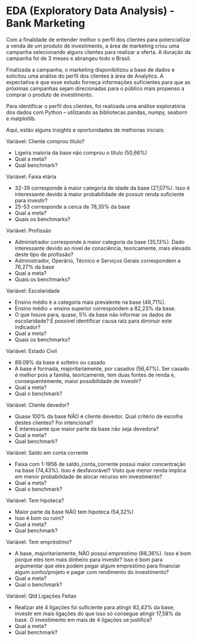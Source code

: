# EDA (Exploratory Data Analysis) - Bank Marketing

Com a finalidade de entender melhor o perfil dos clientes para potencializar a venda de um produto de investimento, a área de marketing criou uma campanha selecionando alguns clientes para realizar a oferta. A duração da campanha foi de 3 meses e abrangeu todo o Brasil. 

Finalizada a campanha, o marketing disponibilizou a base de dados e solicitou uma análise do perfil dos clientes à área de Analytics. A expectativa é que esse estudo forneça informações suficientes para que as próximas campanhas sejam direcionadas para o público mais propenso a comprar o produto de investimento.

Para identificar o perfil dos clientes, foi realizada uma análise exploratória dos dados com Python – utilizando as bibliotecas pandas, numpy, seaborn e matplotlib.

Aqui, estão alguns insights e oportunidades de melhorias iniciais:

Variável: Cliente comprou titulo?
- Ligeira maioria da base não comprou o título (50,66%)
- Qual a meta?
- Qual benchmark?

Variável: Faixa etária
- 32-39 corresponde à maior categoria de idade da base (27,07%). Isso é interessante devido à maior probabilidade de possuir renda suficiente para investir?
- 25-53 corresponde a cerca de 78,35% da base
- Qual a meta?
- Quais os benchmarks?

Variável: Profissão
- Administrador corresponde à maior categoria da base (35,13%). Dado interessante devido ao nivel de consciência, teoricamente, mais elevado deste tipo de profissão?
- Administrador, Operário, Técnico e Serviços Gerais correspondem a 76,27% da base
- Qual a meta?
- Quais os benchmarks?

Variável: Escolaridade
- Ensino médio é a categoria mais prevalente na base (48,71%).
- Ensino médio + ensino superior correspondem a 82,23% da base.
- O que houve para, quase, 5% da base não informar os dados de escolaridade? É possível identificar causa raíz para diminuir este indicador?
- Qual a meta?
- Quais os benchmarks?

Variável: Estado Civil
- 89.09% da base é solteiro ou casado
- A base é formada, majoritariamente, por casados (56,47%). Ser casado é melhor pois a familia, teoricamente, tem duas fontes de renda e, consequentemente, maior possibilidade de investir?
- Qual a meta?
- Qual o benchmark?

Variável: Cliente devedor?
- Quase 100% da base NÃO é cliente devedor. Qual critério de escolha destes clientes? Foi intencional?
- É interessante que maior parte da base não seja devedora?
- Qual a meta?
- Qual benchmark?

Variável: Saldo em conta corrente
- Faixa com 1-1956 de saldo_conta_corrente possui maior concentração na base (74,43%). Isso é desfavorável? Visto que menor renda implica em menor probabilidade de alocar recurso em investimento?
- Qual a meta?
- Qual o benchmark?

Variável: Tem hipoteca?
- Maior parte da base NÃO tem hipoteca (54,32%)
- Isso é bom ou ruim?
- Qual a meta?
- Qual benchmark?
  
Variável: Tem empréstimo?
- A base, majoritariamente, NÃO possui emprestimo (88,36%). Isso é bom porque eles tem mais dinheiro para investir? Isso é bom para argumentar que eles podem pegar algum emprestimo para financiar algum sonho/projeto e pagar com rendimento do investimento?
- Qual a meta?
- Qual o benchmark?
  
Variável: Qtd Ligações Feitas
- Realizar até 4 ligações foi suficiente para atingir 82,42% da base; investir em mais ligações do que isso só consegue atingir 17,58% da base. O investimento em mais de 4 ligações se justifica?
- Qual a meta?
- Qual benchmark?
